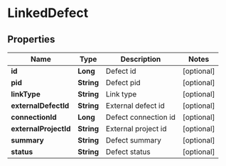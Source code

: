 
# LinkedDefect

## Properties
Name | Type | Description | Notes
------------ | ------------- | ------------- | -------------
**id** | **Long** | Defect id |  [optional]
**pid** | **String** | Defect pid |  [optional]
**linkType** | **String** | Link type |  [optional]
**externalDefectId** | **String** | External defect id |  [optional]
**connectionId** | **Long** | Defect connection id |  [optional]
**externalProjectId** | **String** | External project id |  [optional]
**summary** | **String** | Defect summary |  [optional]
**status** | **String** | Defect status |  [optional]



